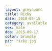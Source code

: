 ```yaml
---
layout: greyhound
title: Ricky
date: 2018-05-15
category: available
sex: male
dob: 2015-09-17
color: brindle
pic: ricky.jpg
---
```


